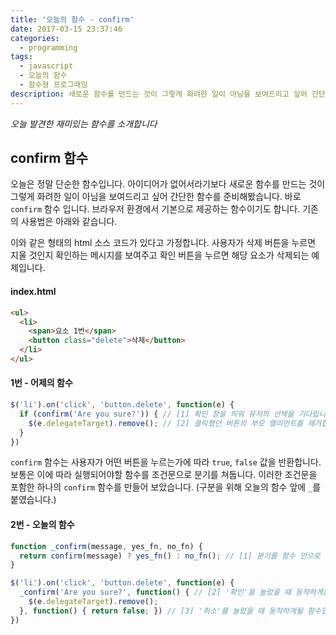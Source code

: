 ```yaml
---
title: '오늘의 함수 - confirm'
date: 2017-03-15 23:37:46
categories:
  - programming
tags:
  - javascript
  - 오늘의 함수
  - 함수형 프로그래밍
description: 새로운 함수를 만드는 것이 그렇게 화려한 일이 아님을 보여드리고 싶어 간단한 함수를 준비해봤습니다. 바로 confirm 함수 입니다.
---
```

_오늘 발견한 재미있는 함수를 소개합니다_

## confirm 함수 

오늘은 정말 단순한 함수입니다. 아이디어가 없어서라기보다 새로운 함수를 만드는 것이 그렇게 화려한 일이 아님을 보여드리고 싶어 간단한 함수를 준비해봤습니다. 바로 `confirm` 함수 입니다. 브라우저 환경에서 기본으로 제공하는 함수이기도 합니다. 기존의 사용법은 아래와 같습니다.

이와 같은 형태의 html 소스 코드가 있다고 가정합니다. 사용자가 삭제 버튼을 누르면 지울 것인지 확인하는 메시지를 보여주고 확인 버튼을 누르면 해당 요소가 삭제되는 예제입니다.
#### index.html
```html
<ul>
  <li>
    <span>요소 1번</span>
    <button class="delete">삭제</button>
  </li>
</ul>
```

#### 1번 - 어제의 함수
```javascript
$('li').on('click', 'button.delete', function(e) {
  if (confirm('Are you sure?')) { // [1] 확인 창을 띄워 유저의 선택을 기다립니다. 그 결과에 따라 다음 코드를 실행합니다.
    $(e.delegateTarget).remove(); // [2] 클릭했던 버튼의 부모 엘리먼트를 제거합니다.
  } 
})
```

`confirm` 함수는 사용자가 어떤 버튼을 누르는가에 따라 `true`, `false` 값을 반환합니다. 보통은 이에 따라 실행되어야할 함수를 조건문으로 분기를 쳐둡니다. 이러한 조건문을 포함한 하나의 `confirm` 함수를 만들어 보았습니다. (구분을 위해 오늘의 함수 앞에 `_`를 붙였습니다.)

#### 2번 - 오늘의 함수
```javascript
function _confirm(message, yes_fn, no_fn) {
  return confirm(message) ? yes_fn() : no_fn(); // [1] 분기를 함수 안으로 가져왔습니다.
}

$('li').on('click', 'button.delete', function(e) {
  _confirm('Are you sure?', function() { // [2] '확인'을 눌렀을 때 동작하게될 함수입니다.
    $(e.delegateTarget).remove();
  }, function() { return false; }) // [3] '취소'를 눌렀을 때 동작하게될 함수입니다.
})
```